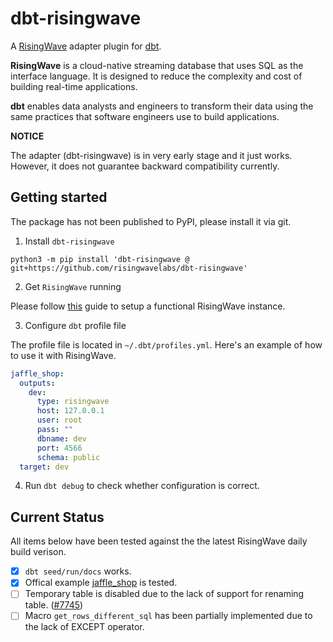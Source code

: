 # dbt-risingwave

A [RisingWave](https://github.com/risingwavelabs/risingwave) 
adapter plugin for [dbt](https://www.getdbt.com/).

**RisingWave** is a cloud-native streaming database that uses SQL as the interface language. It is designed to reduce the complexity and cost of building real-time applications. 

**dbt** enables data analysts and engineers to transform their data using the same practices that software engineers use to build applications.

**NOTICE**

The adapter (dbt-risingwave) is in very early stage and it just works. However, it does not guarantee backward compatibility currently.

## Getting started

The package has not been published to PyPI, please install it via git.

1. Install `dbt-risingwave`

```shell
python3 -m pip install 'dbt-risingwave @ git+https://github.com/risingwavelabs/dbt-risingwave'
```

2. Get `RisingWave` running

Please follow [this](https://www.risingwave.dev/docs/current/get-started/) guide to setup a functional RisingWave instance.

3. Configure `dbt` profile file

The profile file is located in `~/.dbt/profiles.yml`. Here's an example of how to use it with RisingWave.

```yaml
jaffle_shop:
  outputs:
    dev:
      type: risingwave
      host: 127.0.0.1
      user: root
      pass: ""
      dbname: dev
      port: 4566
      schema: public
  target: dev

```

4. Run `dbt debug` to check whether configuration is correct.


## Current Status

All items below have been tested against the the latest RisingWave daily build verison.

- [x] `dbt seed/run/docs` works.
- [x] Offical example [jaffle_shop](https://github.com/dbt-labs/jaffle_shop) is tested.
- [ ] Temporary table is disabled due to the lack of support for renaming table. ([#7745](https://github.com/risingwavelabs/risingwave/pull/7745#issuecomment-1422261216))
- [ ] Macro `get_rows_different_sql`  has been partially implemented due to the lack of EXCEPT operator.